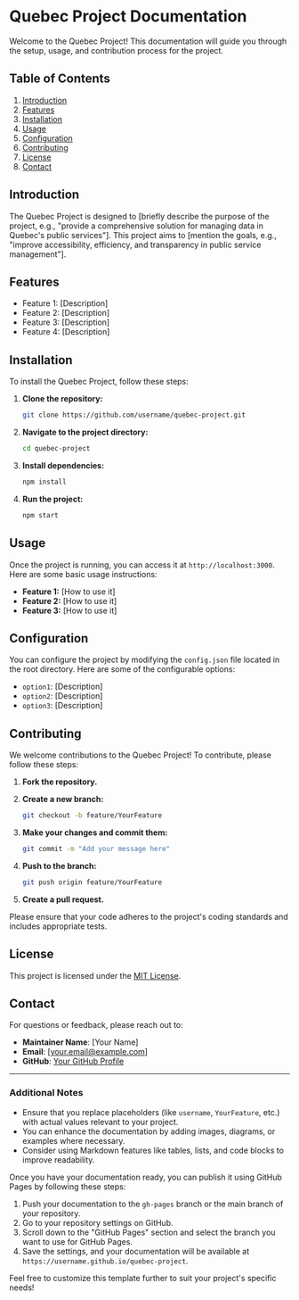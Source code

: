 # Quebec Project Documentation

Welcome to the Quebec Project! This documentation will guide you through the setup, usage, and contribution process for the project.

## Table of Contents

1. [Introduction](#introduction)
2. [Features](#features)
3. [Installation](#installation)
4. [Usage](#usage)
5. [Configuration](#configuration)
6. [Contributing](#contributing)
7. [License](#license)
8. [Contact](#contact)

## Introduction

The Quebec Project is designed to [briefly describe the purpose of the project, e.g., "provide a comprehensive solution for managing data in Quebec's public services"]. This project aims to [mention the goals, e.g., "improve accessibility, efficiency, and transparency in public service management"].

## Features

- Feature 1: [Description]
- Feature 2: [Description]
- Feature 3: [Description]
- Feature 4: [Description]

## Installation

To install the Quebec Project, follow these steps:

1. **Clone the repository:**
   ```bash
   git clone https://github.com/username/quebec-project.git
   ```

2. **Navigate to the project directory:**
   ```bash
   cd quebec-project
   ```

3. **Install dependencies:**
   ```bash
   npm install
   ```

4. **Run the project:**
   ```bash
   npm start
   ```

## Usage

Once the project is running, you can access it at `http://localhost:3000`. Here are some basic usage instructions:

- **Feature 1:** [How to use it]
- **Feature 2:** [How to use it]
- **Feature 3:** [How to use it]

## Configuration

You can configure the project by modifying the `config.json` file located in the root directory. Here are some of the configurable options:

- `option1`: [Description]
- `option2`: [Description]
- `option3`: [Description]

## Contributing

We welcome contributions to the Quebec Project! To contribute, please follow these steps:

1. **Fork the repository.**
2. **Create a new branch:**
   ```bash
   git checkout -b feature/YourFeature
   ```

3. **Make your changes and commit them:**
   ```bash
   git commit -m "Add your message here"
   ```

4. **Push to the branch:**
   ```bash
   git push origin feature/YourFeature
   ```

5. **Create a pull request.**

Please ensure that your code adheres to the project's coding standards and includes appropriate tests.

## License

This project is licensed under the [MIT License](LICENSE).

## Contact

For questions or feedback, please reach out to:

- **Maintainer Name**: [Your Name]
- **Email**: [your.email@example.com]
- **GitHub**: [Your GitHub Profile](https://github.com/username)

---

### Additional Notes

- Ensure that you replace placeholders (like `username`, `YourFeature`, etc.) with actual values relevant to your project.
- You can enhance the documentation by adding images, diagrams, or examples where necessary.
- Consider using Markdown features like tables, lists, and code blocks to improve readability.

Once you have your documentation ready, you can publish it using GitHub Pages by following these steps:

1. Push your documentation to the `gh-pages` branch or the main branch of your repository.
2. Go to your repository settings on GitHub.
3. Scroll down to the "GitHub Pages" section and select the branch you want to use for GitHub Pages.
4. Save the settings, and your documentation will be available at `https://username.github.io/quebec-project`.

Feel free to customize this template further to suit your project's specific needs!
